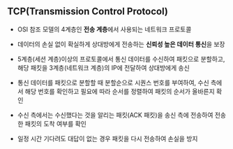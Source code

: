 ## TCP(Transmission Control Protocol)

- OSI 참조 모델의 4계층인 **전송 계층**에서 사용되는 네트워크 프로토콜

- 데이터의 손실 없이 확실하게 상대방에게 전송하는 **신뢰성 높은 데이터 통신**을 보장

- 5계층(세션 계층)이상의 프로토콜에서 통신 데이터를 수신하여 패킷으로 분할하고, 해당 패킷을 3계층(네트워크 계층)의 IP에 전달하여 상대방에게 송신

- 통신 데이터를 패킷으로 분할할 때 분할순으로 시퀀스 번호를 부여하여, 수신 측에서 해당 번호를 확인하고 필요에 따라 순서를 정렬하여 패킷의 순서가 올바른지 확인

- 수신 측에서는 수신했다는 것을 알리는 패킷(ACK 패킷)을 송신 측에 전송하여 전송한 패킷의 도착 여부를 확인

- 일정 시간 기다려도 대답이 없는 경우 패킷을 다시 전송하여 손실을 방지

